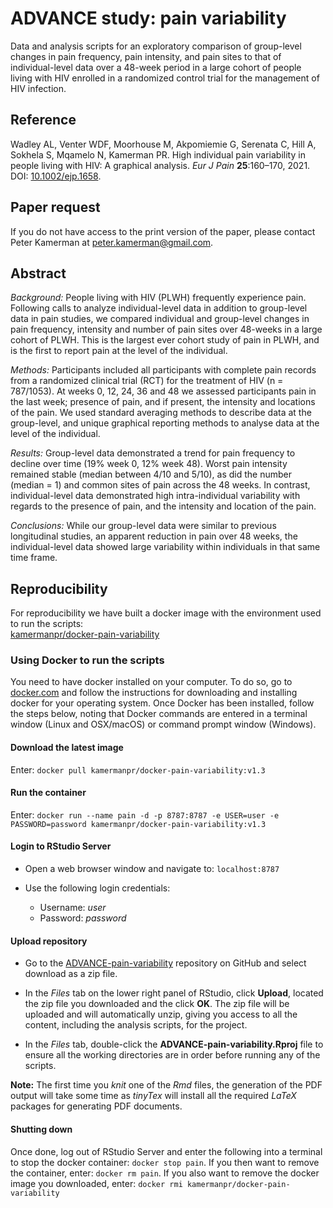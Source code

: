 # ADVANCE study: pain variability

Data and analysis scripts for an exploratory comparison of group-level changes in pain frequency, pain intensity, and pain sites to that of individual-level data over a 48-week period in a large cohort of people living with HIV enrolled in a randomized control trial for the management of HIV infection.

## Reference

Wadley AL, Venter WDF, Moorhouse M, Akpomiemie G, Serenata C, Hill A, Sokhela S, Mqamelo N, Kamerman PR. High individual pain variability in people living with HIV: A graphical analysis. _Eur J Pain_ **25**:160–170, 2021. DOI: [10.1002/ejp.1658](https://doi.org/10.1002/ejp.1658).

## Paper request

If you do not have access to the print version of the paper, please contact Peter Kamerman at [peter.kamerman@gmail.com](mailto:peter.kamerman@gmail.com).

## Abstract

_Background:_
People living with HIV (PLWH) frequently experience pain. Following calls to analyze individual-level data in addition to group-level data in pain studies, we compared individual and group-level changes in pain frequency, intensity and number of pain sites over 48-weeks in a large cohort of PLWH. This is the largest ever cohort study of pain in PLWH, and is the first to report pain at the level of the individual. 

_Methods:_
Participants included all participants with complete pain records from a randomized clinical trial (RCT) for the treatment of HIV (n = 787/1053). At weeks 0, 12, 24, 36 and 48 we assessed participants pain in the last week; presence of pain, and if present, the intensity and locations of the pain. We used standard averaging methods to describe data at the group-level, and unique graphical reporting methods to analyse data at the level of the individual. 

_Results:_
Group-level data demonstrated a trend for pain frequency to decline over time (19% week 0, 12% week 48). Worst pain intensity remained stable (median between 4/10 and 5/10), as did the number (median = 1)  and common sites of pain across the 48 weeks. In contrast, individual-level data demonstrated high intra-individual variability with regards to the presence of pain, and the intensity and location of the pain. 

_Conclusions:_
While our group-level data were similar to previous longitudinal studies, an apparent reduction in pain over 48 weeks, the individual-level data showed large variability within individuals in that same time frame.


## Reproducibility

For reproducibility we have built a docker image with the environment used to run the scripts:  
[kamermanpr/docker-pain-variability](https://hub.docker.com/repository/docker/kamermanpr/docker-pain-variability)

### Using Docker to run the scripts

You need to have docker installed on your computer. To do so, go to [docker.com](https://www.docker.com/community-edition#/download) and follow the instructions for downloading and installing docker for your operating system. Once Docker has been installed, follow the steps below, noting that Docker commands are entered in a terminal window (Linux and OSX/macOS) or command prompt window (Windows). 

#### Download the latest image

Enter: `docker pull kamermanpr/docker-pain-variability:v1.3`

#### Run the container

Enter: `docker run --name pain -d -p 8787:8787 -e USER=user -e PASSWORD=password kamermanpr/docker-pain-variability:v1.3`

#### Login to RStudio Server

- Open a web browser window and navigate to: `localhost:8787`

- Use the following login credentials: 
    - Username: _user_	
    - Password: _password_
    
#### Upload repository

- Go to the [ADVANCE-pain-variability](https://github.com/kamermanpr/ADVANCE-pain-variability.git) repository on GitHub and select download as a zip file.

- In the _Files_ tab on the lower right panel of RStudio, click **Upload**, located the zip file you downloaded and the click **OK**. The zip file will be uploaded and will automatically unzip, giving you access to all the content, including the analysis scripts, for the project.

- In the _Files_ tab, double-click the **ADVANCE-pain-variability.Rproj** file to ensure all the working directories are in order before running any of the scripts.

**Note:** The first time you _knit_ one of the _Rmd_ files, the generation of the PDF output will take some time as _tinyTex_ will install all the required _LaTeX_ packages for generating PDF documents. 

#### Shutting down

Once done, log out of RStudio Server and enter the following into a terminal to stop the docker container: `docker stop pain`. If you then want to remove the container, enter: `docker rm pain`. If you also want to remove the docker image you downloaded, enter: `docker rmi kamermanpr/docker-pain-variability`
